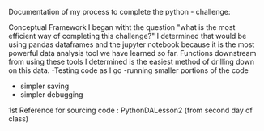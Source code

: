 Documentation of my process to complete the python - challenge:

Conceptual Framework I began witht the question "what is the most efficient way of completing this challenge?"
I determined that would be using pandas dataframes and the jupyter notebook because it is the most powerful data analysis tool we have learned so far.
Functions downstream from using these tools I determined is the easiest method of drilling down on this data.
  -Testing code as I go
  -running smaller portions of the code
  - simpler saving
  - simpler debugging

1st Reference for sourcing code : 
PythonDALesson2 (from second day of class)


